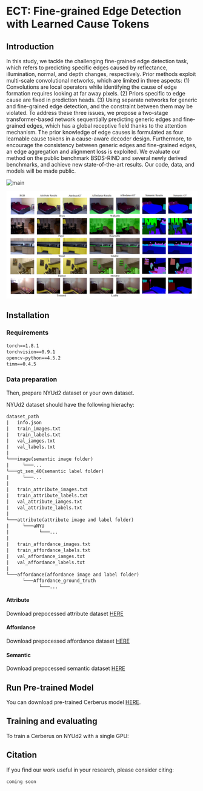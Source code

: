 # ECT: Fine-grained Edge Detection with Learned Cause Tokens





## Introduction

In this study, we tackle the challenging fine-grained edge detection task, which refers to predicting specific edges caused by reflectance, illumination, normal, and depth changes, respectively. Prior methods exploit multi-scale convolutional networks, which are limited in three aspects: (1) Convolutions are local operators while identifying the cause of edge formation requires looking at far away pixels. (2) Priors specific to edge cause are fixed in prediction heads. (3) Using separate networks for generic and fine-grained edge detection, and the constraint between them may be violated. To address these three issues, we propose a two-stage transformer-based network sequentially predicting generic edges and fine-grained edges, which has a global receptive field thanks to the attention mechanism. The prior knowledge
of edge causes is formulated as four learnable cause tokens in a cause-aware decoder design. Furthermore, to encourage the consistency between generic edges and fine-grained edges, an edge aggregation and alignment loss is exploited. We evaluate our method on the public benchmark BSDS-RIND and several newly derived benchmarks, and achieve new state-of-the-art results. Our code, data, and
models will be made public.

![main](doc/main.png)


![qual](doc/qualitative.png)


## Installation

### Requirements
    
    torch==1.8.1
    torchvision==0.9.1
    opencv-python==4.5.2
    timm==0.4.5

### Data preparation



Then, prepare NYUd2 dataset or your own dataset.

NYUd2 dataset should have the following hierachy:

```
dataset_path
|   info.json
|   train_images.txt
|   train_labels.txt
|   val_iamges.txt
|   val_labels.txt
|
└───image(semantic image folder)
|     └───...
└───gt_sem_40(semantic label folder)
|     └───...
|
|   train_attribute_images.txt
|   train_attribute_labels.txt
|   val_attribute_iamges.txt
|   val_attribute_labels.txt
|
└───attribute(attribute image and label folder)
|     └───aNYU
|           └───...
|
|   train_affordance_images.txt
|   train_affordance_labels.txt
|   val_affordance_iamges.txt
|   val_affordance_labels.txt
|
└───affordance(affordance image and label folder)
      └───Affordance_ground_truth
            └───...
```

#### Attribute

Download prepocessed attribute dataset [HERE](https://drive.google.com/file/d/13s5JUwj8_QFuKGhxElsA4gaIlfll5OEI/view?usp=sharing)
#### Affordance

Download prepocessed affordance dataset [HERE](https://drive.google.com/file/d/1LVR5Og0EQf1z_DoTPfCQt_gVVe46OcYt/view?usp=sharing)
#### Semantic

Download prepocessed semantic dataset [HERE](https://drive.google.com/file/d/1Hg1H37i0QOzNojpgLlh7bx1SgnLlgmNI/view?usp=sharing)

## Run Pre-trained Model

You can download pre-trained Cerberus model [HERE](https://drive.google.com/file/d/1AX_UYa44uW_aPOSykO06GMcfo8mHDRx6/view?usp=sharing).





## Training and evaluating

To train a Cerberus on NYUd2 with a single GPU:




## Citation

If you find our work useful in your research, please consider citing:

```
coming soon 
```